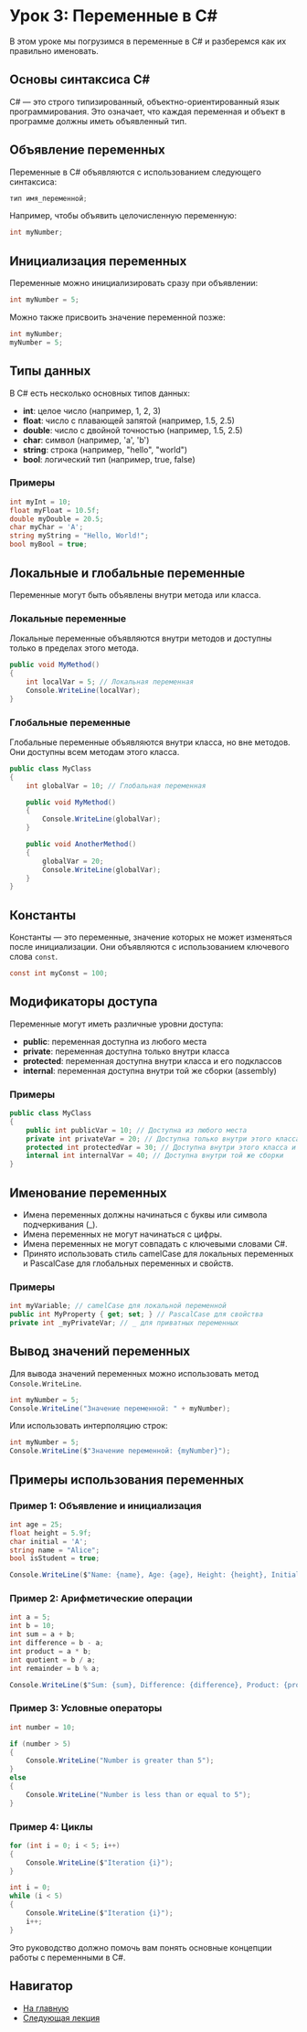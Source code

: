 # Урок 3: Переменные в C#

В этом уроке мы погрузимся в переменные в C# и разберемся как их правильно именовать.

## Основы синтаксиса C#

C# — это строго типизированный, объектно-ориентированный язык программирования. Это означает, что каждая переменная и объект в программе должны иметь объявленный тип.

## Объявление переменных

Переменные в C# объявляются с использованием следующего синтаксиса:

```csharp
тип имя_переменной;
```

Например, чтобы объявить целочисленную переменную:

```csharp
int myNumber;
```

## Инициализация переменных

Переменные можно инициализировать сразу при объявлении:

```csharp
int myNumber = 5;
```

Можно также присвоить значение переменной позже:

```csharp
int myNumber;
myNumber = 5;
```

## Типы данных

В C# есть несколько основных типов данных:

- **int**: целое число (например, 1, 2, 3)
- **float**: число с плавающей запятой (например, 1.5, 2.5)
- **double**: число с двойной точностью (например, 1.5, 2.5)
- **char**: символ (например, 'a', 'b')
- **string**: строка (например, "hello", "world")
- **bool**: логический тип (например, true, false)

### Примеры

```csharp
int myInt = 10;
float myFloat = 10.5f;
double myDouble = 20.5;
char myChar = 'A';
string myString = "Hello, World!";
bool myBool = true;
```

## Локальные и глобальные переменные

Переменные могут быть объявлены внутри метода или класса.

### Локальные переменные

Локальные переменные объявляются внутри методов и доступны только в пределах этого метода.

```csharp
public void MyMethod()
{
    int localVar = 5; // Локальная переменная
    Console.WriteLine(localVar);
}
```

### Глобальные переменные

Глобальные переменные объявляются внутри класса, но вне методов. Они доступны всем методам этого класса.

```csharp
public class MyClass
{
    int globalVar = 10; // Глобальная переменная

    public void MyMethod()
    {
        Console.WriteLine(globalVar);
    }

    public void AnotherMethod()
    {
        globalVar = 20;
        Console.WriteLine(globalVar);
    }
}
```

## Константы

Константы — это переменные, значение которых не может изменяться после инициализации. Они объявляются с использованием ключевого слова `const`.

```csharp
const int myConst = 100;
```

## Модификаторы доступа

Переменные могут иметь различные уровни доступа:

- **public**: переменная доступна из любого места
- **private**: переменная доступна только внутри класса
- **protected**: переменная доступна внутри класса и его подклассов
- **internal**: переменная доступна внутри той же сборки (assembly)

### Примеры

```csharp
public class MyClass
{
    public int publicVar = 10; // Доступна из любого места
    private int privateVar = 20; // Доступна только внутри этого класса
    protected int protectedVar = 30; // Доступна внутри этого класса и его подклассов
    internal int internalVar = 40; // Доступна внутри той же сборки
}
```

## Именование переменных

- Имена переменных должны начинаться с буквы или символа подчеркивания (_).
- Имена переменных не могут начинаться с цифры.
- Имена переменных не могут совпадать с ключевыми словами C#.
- Принято использовать стиль camelCase для локальных переменных и PascalCase для глобальных переменных и свойств.

### Примеры

```csharp
int myVariable; // camelCase для локальной переменной
public int MyProperty { get; set; } // PascalCase для свойства
private int _myPrivateVar; // _ для приватных переменных
```

## Вывод значений переменных

Для вывода значений переменных можно использовать метод `Console.WriteLine`.

```csharp
int myNumber = 5;
Console.WriteLine("Значение переменной: " + myNumber);
```

Или использовать интерполяцию строк:

```csharp
int myNumber = 5;
Console.WriteLine($"Значение переменной: {myNumber}");
```

## Примеры использования переменных

### Пример 1: Объявление и инициализация

```csharp
int age = 25;
float height = 5.9f;
char initial = 'A';
string name = "Alice";
bool isStudent = true;

Console.WriteLine($"Name: {name}, Age: {age}, Height: {height}, Initial: {initial}, Is Student: {isStudent}");
```

### Пример 2: Арифметические операции

```csharp
int a = 5;
int b = 10;
int sum = a + b;
int difference = b - a;
int product = a * b;
int quotient = b / a;
int remainder = b % a;

Console.WriteLine($"Sum: {sum}, Difference: {difference}, Product: {product}, Quotient: {quotient}, Remainder: {remainder}");
```

### Пример 3: Условные операторы

```csharp
int number = 10;

if (number > 5)
{
    Console.WriteLine("Number is greater than 5");
}
else
{
    Console.WriteLine("Number is less than or equal to 5");
}
```

### Пример 4: Циклы

```csharp
for (int i = 0; i < 5; i++)
{
    Console.WriteLine($"Iteration {i}");
}
```

```csharp
int i = 0;
while (i < 5)
{
    Console.WriteLine($"Iteration {i}");
    i++;
}
```

Это руководство должно помочь вам понять основные концепции работы с переменными в C#.


## Навигатор

- [На главную](../index.md)
- [Следующая  лекция](../B02_L03_Math/README.md)
